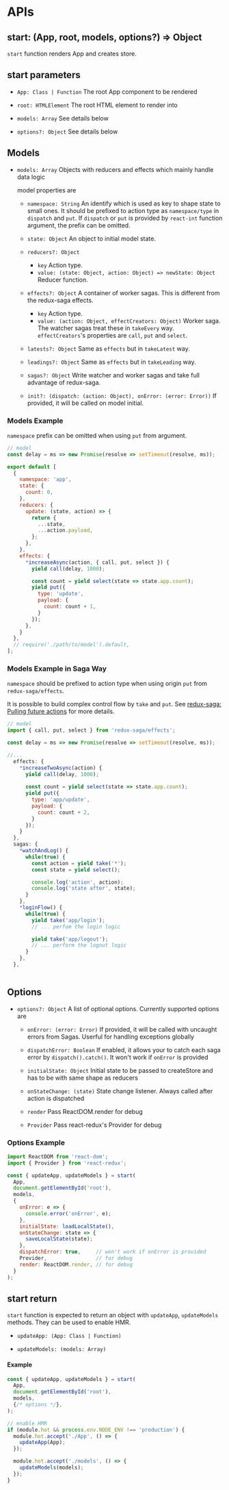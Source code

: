 # APIs

## start: (App, root, models, options?) => Object

`start` function renders App and creates store.

## start parameters

- `App: Class | Function` The root App component to be rendered

- `root: HTMLElement` The root HTML element to render into

- `models: Array` See details below

- `options?: Object` See details below

## Models

- `models: Array` Objects with reducers and effects which mainly handle data logic

    model properties are

    - `namespace: String` An identify which is used as key to shape state to small ones. It should be prefixed to action type as `namespace/type` in `dispatch` and `put`. If `dispatch` or `put` is provided by `react-int` function argument, the prefix can be omitted.

    - `state: Object` An object to initial model state.
    - `reducers?: Object`
        - `key` Action type.
        - `value: (state: Object, action: Object) => newState: Object` Reducer function.

    - `effects?: Object` A container of worker sagas. This is different from the redux-saga effects.
    
        - `key` Action type.
        - `value: (action: Object, effectCreators: Object)` Worker saga. The watcher sagas treat these in `takeEvery` way. `effectCreators`'s properties are `call`, `put` and `select`.

    - `latests?: Object` Same as `effects` but in `takeLatest` way.
    - `leadings?: Object` Same as `effects` but in `takeLeading` way.
    - `sagas?: Object` Write watcher and worker sagas and take full advantage of redux-saga.
    - `init?: (dispatch: (action: Object), onError: (error: Error))` If provided, it will be called on model initial.

### Models Example

`namespace` prefix can be omitted when using `put` from argument.

```javascript
// model
const delay = ms => new Promise(resolve => setTimeout(resolve, ms));

export default [
  {
    namespace: 'app',
    state: {
      count: 0,
    },
    reducers: {
      update: (state, action) => {
        return {
          ...state,
          ...action.payload,
        };
      },
    },
    effects: {
      *increaseAsync(action, { call, put, select }) {
        yield call(delay, 1000);

        const count = yield select(state => state.app.count);
        yield put({
          type: 'update',
          payload: {
            count: count + 1,
          }
        });
      },
    }
  }, 
  // require('./path/to/model').default, 
];
```

### Models Example in Saga Way

`namespace` should be prefixed to action type when using origin `put` from `redux-saga/effects`.

It is possible to build complex control flow by `take` and `put`. See [redux-saga: Pulling future actions][0] for more details.

```javascript
// model
import { call, put, select } from 'redux-saga/effects';

const delay = ms => new Promise(resolve => setTimeout(resolve, ms));

//...
  effects: {
    *increaseTwoAsync(action) {
      yield call(delay, 1000);
  
      const count = yield select(state => state.app.count);
      yield put({
        type: 'app/update',
        payload: {
          count: count + 2,
        }
      });
    }
  },
  sagas: {
    *watchAndLog() {
      while(true) {
        const action = yield take('*');
        const state = yield select();

        console.log('action', action);
        console.log('state after', state);
      }
    },
    *loginFlow() {
      while(true) {
        yield take('app/login');
        // ... perfom the login logic

        yield take('app/logout');
        // ... perform the logout logic
      }
    },
  },
  
```

## Options

- `options?: Object` A list of optional options. Currently supported options are

    - `onError: (error: Error)` If provided, it will be called with uncaught errors from Sagas. Userful for handling exceptions globally

    - `dispatchError: Boolean` If enabled, it allows your to catch each saga error by `dispatch().catch()`. It won't work if `onError` is provided
    - `initialState: Object` Initial state to be passed to createStore and has to be with same shape as reducers
    - `onStateChange: (state)` State change listener. Always called after action is dispatched
    - `render` Pass ReactDOM.render for debug
    - `Provider` Pass react-redux's Provider for debug

### Options Example

```javascript
import ReactDOM from 'react-dom';
import { Provider } from 'react-redux';

const { updateApp, updateModels } = start(
  App,
  document.getElementById('root'),
  models,
  {
    onError: e => {
      console.error('onError', e);
    },
    initialState: loadLocalState(), 
    onStateChange: state => {
      saveLocalState(state);
    },
    dispatchError: true,     // won't work if onError is provided
    Provider,                // for debug
    render: ReactDOM.render, // for debug
  }
);
```

## start return

`start` function is expected to return an object with `updateApp`, `updateModels` methods. They can be used to enable HMR.

- `updateApp: (App: Class | Function)`

- `updateModels: (models: Array)`

#### Example

```javascript
const { updateApp, updateModels } = start(
  App,
  document.getElementById('root'),
  models,
  {/* options */},
);

// enable HMR
if (module.hot && process.env.NODE_ENV !== 'production') {
  module.hot.accept('./App', () => {
    updateApp(App);
  });

  module.hot.accept('./models', () => {
    updateModels(models);
  });
}
```

[0]: https://redux-saga.js.org/docs/advanced/FutureActions.html
